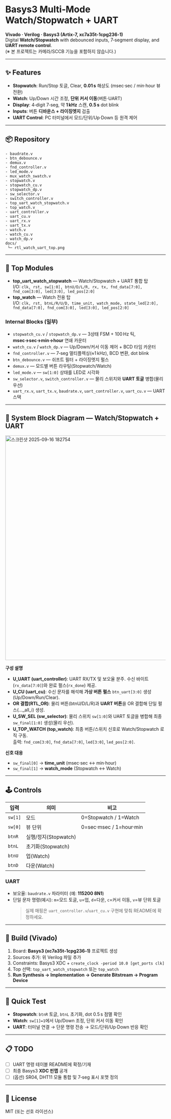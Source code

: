 # Basys3 Multi‑Mode Watch/Stopwatch + UART

**Vivado · Verilog · Basys3 (Artix‑7, xc7a35t‑1cpg236‑1)**  
Digital **Watch/Stopwatch** with debounced inputs, 7‑segment display, and **UART remote control**.  
(※ 본 프로젝트는 카메라/SCCB 기능을 포함하지 않습니다.)

---

## ✨ Features
- **Stopwatch**: Run/Stop 토글, Clear, **0.01 s** 해상도 (msec·sec / min·hour 뷰 전환)
- **Watch**: Up/Down 시간 조정, **단위 커서 이동**(버튼·UART)
- **Display**: 4‑digit 7‑seg, 약 **1 kHz** 스캔, **0.5 s** dot blink
- **Inputs**: 버튼 **디바운스 + 라이징엣지** 검출
- **UART Control**: PC 터미널에서 모드/단위/Up·Down 등 원격 제어

---

## 📦 Repository
```
- baudrate.v
- btn_debounce.v
- demux.v
- fnd_controller.v
- led_mode.v
- mux_watch_swatch.v
- stopwatch.v
- stopwatch_cu.v
- stopwatch_dp.v
- sw_selector.v
- switch_controller.v
- top_uart_watch_stopwatch.v
- top_watch.v
- uart_controller.v
- uart_cu.v
- uart_rx.v
- uart_tx.v
- watch.v
- watch_cu.v
- watch_dp.v
docs/
 └─ rtl_watch_uart_top.png
```

---

## 🧩 Top Modules
- **top_uart_watch_stopwatch** — Watch/Stopwatch + UART 통합 탑  
  I/O: `clk, rst, sw[1:0], btnU/D/L/R, rx, tx, fnd_data[7:0], fnd_com[3:0], led[3:0], led_pos[2:0]`
- **top_watch** — Watch 전용 탑  
  I/O: `clk, rst, btnL/R/U/D, time_unit, watch_mode, state_led[2:0], fnd_data[7:0], fnd_com[3:0], led[3:0], led_pos[2:0]`

### Internal Blocks (일부)
- `stopwatch_cu.v` / `stopwatch_dp.v` — 3상태 FSM + 100 Hz 틱, **msec→sec→min→hour** 연쇄 카운터
- `watch_cu.v` / `watch_dp.v` — Up/Down/커서 이동 제어 + BCD 타임 카운터
- `fnd_controller.v` — 7‑seg 멀티플렉싱(≈1 kHz), BCD 변환, dot blink
- `btn_debounce.v` — 쉬프트 필터 + 라이징엣지 펄스
- `demux.v` — 모드별 버튼 라우팅(Stopwatch/Watch)
- `led_mode.v` — `sw[1:0]` 상태를 LED로 시각화
- `sw_selector.v`, `switch_controller.v` — 물리 스위치와 **UART 토글** 병합(물리 우선)
- `uart_rx.v`, `uart_tx.v`, `baudrate.v`, `uart_controller.v`, `uart_cu.v` — UART 스택

---

## 🧭 System Block Diagram — Watch/Stopwatch + UART
<img width="1765" height="703" alt="스크린샷 2025-09-16 182754" src="https://github.com/user-attachments/assets/5356dde8-d5ec-4ea7-88d8-f4d48ecf9ea5" />


**구성 설명**
- **U_UART (uart_controller)**: UART RX/TX 및 보오율 분주. 수신 바이트(`rx_data[7:0]`)와 완료 펄스(`rx_done`) 제공.
- **U_CU (uart_cu)**: 수신 문자를 해석해 **가상 버튼 펄스** `btn_uart[3:0]` 생성 (Up/Down/Run/Clear).
- **OR 결합(RTL_OR)**: 물리 버튼(btnU/D/L/R)과 **UART 버튼**을 OR 결합해 단일 펄스(…_all_i) 생성.
- **U_SW_SEL (sw_selector)**: 물리 스위치 `sw[1:0]`와 UART 토글을 병합해 최종 `sw_final[1:0]` 생성(물리 우선).
- **U_TOP_WATCH (top_watch)**: 최종 버튼/스위치 신호로 Watch/Stopwatch 로직 구동.  
  출력: `fnd_com[3:0]`, `fnd_data[7:0]`, `led[3:0]`, `led_pos[2:0]`.

**신호 대응**
- `sw_final[0]` → **time_unit** (msec·sec ↔ min·hour)  
- `sw_final[1]` → **watch_mode** (Stopwatch ↔ Watch)

---

## 🕹 Controls
| 입력 | 의미 | 비고 |
|---|---|---|
| `sw[1]` | 모드 | 0=Stopwatch / 1=Watch |
| `sw[0]` | 뷰 단위 | 0=sec·msec / 1=hour·min |
| `btnR` | 실행/정지(Stopwatch) | |
| `btnL` | 초기화(Stopwatch) | |
| `btnU` | 업(Watch) | |
| `btnD` | 다운(Watch) | |

### UART
- 보오율: `baudrate.v` 파라미터 (예: **115200 8N1**)
- 단일 문자 명령(예시): `m`=모드 토글, `u`=업, `d`=다운, `c`=커서 이동, `v`=뷰 단위 토글  
  > 실제 매핑은 `uart_controller.v`/`uart_cu.v` 구현에 맞춰 README에 확정하세요.

---

## 🔧 Build (Vivado)
1. Board: **Basys3 (xc7a35t‑1cpg236‑1)** 프로젝트 생성  
2. Sources 추가: 위 Verilog 파일 추가  
3. Constraints: Basys3 XDC + `create_clock -period 10.0 [get_ports clk]`  
4. Top 선택: `top_uart_watch_stopwatch` 또는 `top_watch`  
5. **Run Synthesis → Implementation → Generate Bitstream → Program Device**

---

## 🧪 Quick Test
- **Stopwatch**: `btnR` 토글, `btnL` 초기화, dot 0.5 s 점멸 확인  
- **Watch**: `sw[1]=1`에서 Up/Down 조정, 단위 커서 이동 확인  
- **UART**: 터미널 연결 → 단문 명령 전송 → 모드/단위/Up·Down 반응 확인

---

## 📋 TODO
- [ ] UART 명령 테이블 README에 확정/기재  
- [ ] 최종 Basys3 **XDC 핀맵** 공개  
- [ ] (옵션) SR04, DHT11 모듈 통합 및 7‑seg 표시 포맷 정의

---

## 📜 License
MIT (또는 선호 라이선스)
